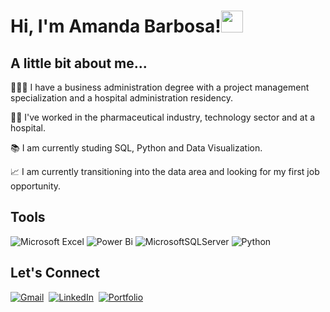 <h1 align="left">Hi, I'm Amanda Barbosa!<img src="https://media.giphy.com/media/hvRJCLFzcasrR4ia7z/giphy.gif" width="35"></h1>

## A little bit about me...

👩🏻‍🎓 I have a business administration degree with a project management specialization and a hospital administration residency.

👩‍💻 I've worked in the pharmaceutical industry, technology sector and at a hospital.

📚 I am currently studing SQL, Python and Data Visualization.

📈 I am currently transitioning into the data area and looking for my first job opportunity.

## Tools

![Microsoft Excel](https://img.shields.io/badge/Microsoft_Excel-217346?style=for-the-badge&logo=microsoft-excel&logoColor=white)
![Power Bi](https://img.shields.io/badge/power_bi-F2C811?style=for-the-badge&logo=powerbi&logoColor=black)
![MicrosoftSQLServer](https://img.shields.io/badge/Microsoft%20SQL%20Sever-CC2927?style=for-the-badge&logo=microsoft%20sql%20server&logoColor=white)
![Python](https://img.shields.io/badge/python-3670A0?style=for-the-badge&logo=python&logoColor=ffdd54)

## Let's Connect

<a href="mailto:amandabarbosajf@gmail.com"><img src="https://img.shields.io/badge/gmail-%23D14836.svg?&style=for-the-badge&logo=gmail&logoColor=white" alt="Gmail"/></a>&nbsp;
<a href="https://www.linkedin.com/in/amanda-do-nascimento-barbosa/"><img src="https://img.shields.io/badge/linkedin-%230077B5.svg?&style=for-the-badge&logo=linkedin&logoColor=white" alt="LinkedIn" /></a>&nbsp;
[![Portfolio](https://img.shields.io/badge/Portfolio-315E6F?style=for-the-badge)](https://amanda-nascimentobarbosa.github.io/portfolio/)
